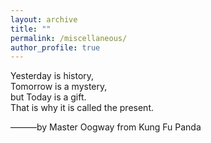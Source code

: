 ```yaml
---
layout: archive
title: ""
permalink: /miscellaneous/
author_profile: true
---
```


Yesterday is history, \
Tomorrow is a mystery, \
but Today is a gift. \
That is why it is called the present.

———by Master Oogway from Kung Fu Panda